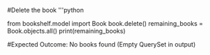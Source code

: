 #Delete the book
'''python

from bookshelf.model import Book
book.delete()
remaining_books = Book.objects.all()
print(remaining_books)

#Expected Outcome: No books found (Empty QuerySet in output)